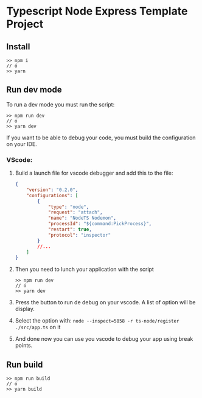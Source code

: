 # Typescript Node Express Template Project

## Install

```shell
>> npm i
// ó
>> yarn
```

## Run dev mode

To run a dev mode you must run the script:

```shell
>> npm run dev
// ó
>> yarn dev
```

If you want to be able to debug your code, you must build the configuration on your IDE.

### VScode:

1. Build a launch file for vscode debugger and add this to the file:

    ```json
    {
        "version": "0.2.0",
        "configurations": [
            {
                "type": "node",
                "request": "attach",
                "name": "NodeTS Nodemon",
                "processId": "${command:PickProcess}",
                "restart": true,
                "protocol": "inspector"
            }
            //...
        ]
    }
    ```

2. Then you need to lunch your application with the script

    ```shell
    >> npm run dev
    // ó
    >> yarn dev
    ```

3. Press the button to run de debug on your vscode. A list of option will be display.

4. Select the option with: `node --inspect=5858 -r ts-node/register ./src/app.ts` on it
5. And done now you can use you vscode to debug your app using break points.

## Run build

```shell
>> npm run build
// ó
>> yarn build
```
